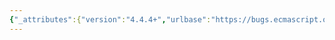 ```yaml
---
{"_attributes":{"version":"4.4.4+","urlbase":"https://bugs.ecmascript.org/","maintainer":"dherman@mozilla.com"},"bug":{"bug_id":1243,"creation_ts":"2013-02-05 10:14:00 -0800","short_desc":"[11.4.1] Change Early Errors for 'delete' operator to match web reality","delta_ts":"2013-03-08 14:44:33 -0800","product":"Draft for 6th Edition","component":"normative change from ES5.x","version":"Rev 13: December 21, 2012 Draft","rep_platform":"All","op_sys":"All","bug_status":"RESOLVED","resolution":"FIXED","priority":"Normal","bug_severity":"enhancement","everconfirmed":true,"reporter":{"uid":"andrebargull","name":"André Bargull"},"assigned_to":{"uid":"allen","name":"Allen Wirfs-Brock"},"long_desc":[{"commentid":3177,"comment_count":0,"who":{"uid":"andrebargull","name":"André Bargull"},"bug_when":"2013-02-05 10:14:30 -0800","thetext":"Current browser engines do neither follow the ES5.1 nor the ES6 rules w.r.t. early errors for the delete operator. Instead they use a tighter restriction which basically prohibits any identifier (only in strict mode, of course).\n\nThat means the early error restriction should read:\n---\nIt is a Syntax Error if the UnaryExpression is contained in strict code and the  UnaryExpression derives an Identifier.\n---"},{"commentid":3178,"comment_count":1,"who":{"uid":"allen","name":"Allen Wirfs-Brock"},"bug_when":"2013-02-05 11:57:29 -0800","thetext":"In general, I'm not sure why \"web reality\" has any relevance in a case like this where the feature was defined by the standard before there were any implementations. Just because everybody implements a specified feature incorrectly doesn't mean the spec. is incorrect. \n\nHowever, in this specific case the normative ES5.1 spec. and web reality (as reported in this bug) seem to be aligned. \n\nThe normative clause in ES5.1 is 11.4.1 step 5.a  (plus early error rules in clause 16).  Only expressions that consist of a simple identifier reference (after eliminating unnecessary parentheses) will evaluate to a Reference value whose base is an environment record. So, in strict mode, all delete operators that reference a simple identifier are required to be reported as early errors. \n\nIn the rev 13 ES6 draft, the phrase \"that statically resolves to a environment record\" in the 11.4.1 early errors is redundant and I'll eliminate it. \n\nNote also that the early errors in 11.4 concerning delete are being merged into 11.4.1.  Those rules are necessary to ensure that:\n\ndelete ((((x))))\n\nproduces an early error when the rules is expressed in terms of grammar rules rather than Reference value resolution."},{"commentid":3179,"comment_count":2,"who":{"uid":"allen","name":"Allen Wirfs-Brock"},"bug_when":"2013-02-05 11:58:07 -0800","thetext":"fixed in rev 14 editor's draft"},{"commentid":3180,"comment_count":3,"who":{"uid":"andrebargull","name":"André Bargull"},"bug_when":"2013-02-05 13:00:00 -0800","thetext":"Or it takes step 4 (in draft rev. 13) if it's an unresolvable reference... (I started to add some more bikeshedding about 11.4.1 and ch. 16, but it wasn't really worth it; the term \"statically resolves to a environment record\" goes away, that's what's important.)"},{"commentid":3395,"comment_count":4,"who":{"uid":"allen","name":"Allen Wirfs-Brock"},"bug_when":"2013-03-08 14:44:33 -0800","thetext":"in Rev 14 draft"}]}}
---
```

